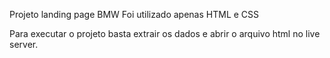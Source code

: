 Projeto landing page BMW 
Foi utilizado apenas HTML e CSS

Para executar o projeto basta extrair os dados e abrir o arquivo html no live server. 
